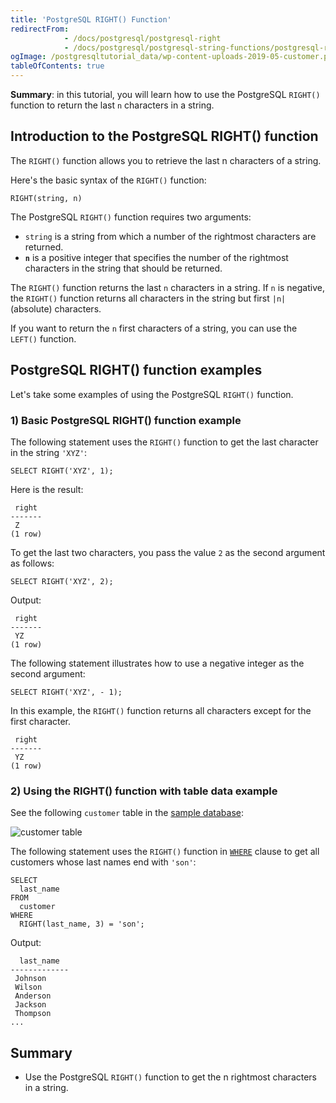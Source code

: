 ```yaml
---
title: 'PostgreSQL RIGHT() Function'
redirectFrom:
            - /docs/postgresql/postgresql-right 
            - /docs/postgresql/postgresql-string-functions/postgresql-right
ogImage: /postgresqltutorial_data/wp-content-uploads-2019-05-customer.png
tableOfContents: true
---
```


**Summary**: in this tutorial, you will learn how to use the PostgreSQL `RIGHT()` function to return the last `n` characters in a string.

## Introduction to the PostgreSQL RIGHT() function

The `RIGHT()` function allows you to retrieve the last n characters of a string.

Here's the basic syntax of the `RIGHT()` function:

```
RIGHT(string, n)
```

The PostgreSQL `RIGHT()` function requires two arguments:

- `string` is a string from which a number of the rightmost characters are returned.
- **`n`** is a positive integer that specifies the number of the rightmost characters in the string that should be returned.

The `RIGHT()` function returns the last `n` characters in a string. If `n` is negative, the `RIGHT()` function returns all characters in the string but first `|n|` (absolute) characters.

If you want to return the `n` first characters of a string, you can use the `LEFT()` function.

## PostgreSQL RIGHT() function examples

Let's take some examples of using the PostgreSQL `RIGHT()` function.

### 1) Basic PostgreSQL RIGHT() function example

The following statement uses the `RIGHT()` function to get the last character in the string `'XYZ'`:

```
SELECT RIGHT('XYZ', 1);
```

Here is the result:

```
 right
-------
 Z
(1 row)
```

To get the last two characters, you pass the value `2` as the second argument as follows:

```
SELECT RIGHT('XYZ', 2);
```

Output:

```
 right
-------
 YZ
(1 row)
```

The following statement illustrates how to use a negative integer as the second argument:

```
SELECT RIGHT('XYZ', - 1);
```

In this example, the `RIGHT()` function returns all characters except for the first character.

```
 right
-------
 YZ
(1 row)
```

### 2) Using the RIGHT() function with table data example

See the following `customer` table in the [sample database](/docs/postgresql/postgresql-getting-started/postgresql-sample-database):

![customer table](/postgresqltutorial_data/wp-content-uploads-2019-05-customer.png)

The following statement uses the `RIGHT()` function in [`WHERE`](/docs/postgresql/postgresql-where) clause to get all customers whose last names end with `'son'`:

```
SELECT
  last_name
FROM
  customer
WHERE
  RIGHT(last_name, 3) = 'son';
```

Output:

```
  last_name
-------------
 Johnson
 Wilson
 Anderson
 Jackson
 Thompson
...
```

## Summary

- Use the PostgreSQL `RIGHT()` function to get the n rightmost characters in a string.
